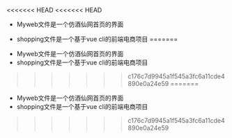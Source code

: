 <<<<<<< HEAD
<<<<<<< HEAD
- Myweb文件是一个仿酒仙网首页的界面

- shopping文件是一个基于vue cli的前端电商项目
=======
* Myweb文件是一个仿酒仙网首页的界面
* shopping文件是一个基于vue cli的前端电商项目
>>>>>>> c176c7d9945a1f545a3fc6a11cde4890e0a24e59
=======
* Myweb文件是一个仿酒仙网首页的界面
* shopping文件是一个基于vue cli的前端电商项目
>>>>>>> c176c7d9945a1f545a3fc6a11cde4890e0a24e59
